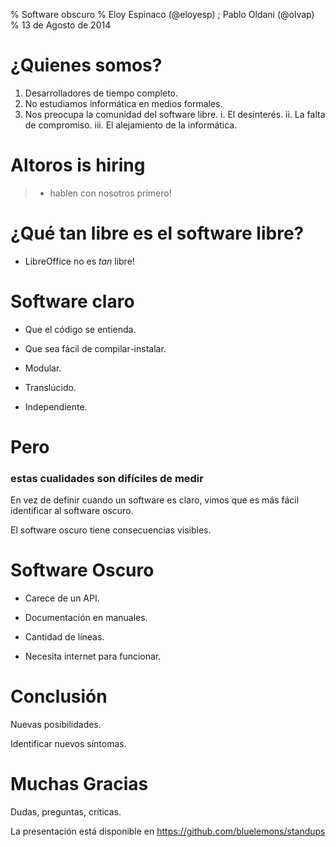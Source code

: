 % Software obscuro
% Eloy Espinaco (@eloyesp) ; Pablo Oldani (@olvap)
% 13 de Agosto de 2014

¿Quienes somos?
==============

1) Desarrolladores de tiempo completo.
2) No estudiamos informática en medios formales.
3) Nos preocupa la comunidad del software libre.
    i.   El desinterés.
    ii.  La falta de compromiso.
    iii. El alejamiento de la informática.

Altoros is hiring
=================

> - hablen con nosotros primero!

¿Qué tan libre es el software libre?
==================================

- LibreOffice no es _tan_ libre!

Software claro
==============

- Que el código se entienda.

- Que sea fácil de compilar-instalar.

- Modular.

- Translúcido.

- Independiente.

Pero
====

### estas cualidades son difíciles de medir ###

En vez de definir cuando un software es claro,
vimos que es más fácil identificar al software oscuro.

El software oscuro tiene consecuencias visibles.

Software Oscuro
===============

- Carece de un API.

- Documentación en manuales.

- Cantidad de líneas.

- Necesita internet para funcionar.


Conclusión
==========

Nuevas posibilidades.

Identificar nuevos síntomas.

Muchas Gracias
==============

Dudas, preguntas, críticas.

La presentación está disponible en https://github.com/bluelemons/standups
